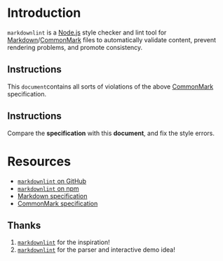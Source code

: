 # Introduction

`markdownlint` is a [Node.js](https://nodejs.org/) style checker and lint tool for [Markdown](https://en.wikipedia.org/wiki/Markdown)/[CommonMark](https://commonmark.org/) files to automatically validate content, prevent rendering problems, and promote consistency.

## Instructions

This `document`contains all sorts of violations of the above [CommonMark](https://commonmark.org/) specification.

## Instructions

Compare the **specification** with this **document**, and fix the style errors. 


# Resources
* [`markdownlint` on GitHub](https://github.com/DavidAnson/markdownlint)
* [`markdownlint` on npm ](https://www.npmjs.com/package/markdownlint)
* [Markdown specification](https://daringfireball.net/projects/markdown/)
*	[CommonMark specification](https://commonmark.org/)


Thanks  
---

1. [`markdownlint`](https://github.com/markdownlint/markdownlint) for the inspiration!
2. [`markdownlint`](https://github.com/markdown-it/markdown-it) for the parser and interactive demo idea!
